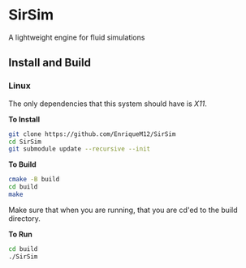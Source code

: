# SirSim
A lightweight engine for fluid simulations

## Install and Build
### Linux 
The only dependencies that this system should have is *X11*.

__To Install__
```bash
git clone https://github.com/EnriqueM12/SirSim
cd SirSim
git submodule update --recursive --init
```

__To Build__
```bash
cmake -B build
cd build
make
```

Make sure that when you are running, that you are cd'ed to the build
directory.

__To Run__
```bash
cd build
./SirSim
```

